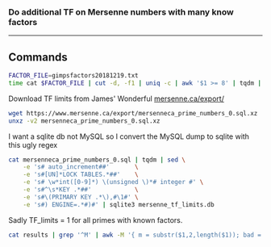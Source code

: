 ### Do additional TF on Mersenne numbers with many know factors
---


## Commands

```bash
FACTOR_FILE=gimpsfactors20181219.txt
time cat $FACTOR_FILE | cut -d, -f1 | uniq -c | awk '$1 >= 8' | tqdm | sort -n > 8_plus_factors
```

Download TF limits from James' Wonderful [mersenne.ca/export/](https://www.mersenne.ca/export/)

```bash
wget https://www.mersenne.ca/export/mersenneca_prime_numbers_0.sql.xz
unxz -v2 mersenneca_prime_numbers_0.sql.xz
```

I want a sqlite db not MySQL so I convert the MySQL dump to sqlite with this ugly regex

```bash
cat mersenneca_prime_numbers_0.sql | tqdm | sed \
    -e 's# auto_increment##'       \
    -e 's#[UN]*LOCK TABLES.*##'    \
    -e 's# \w*int([0-9]*) \(unsigned \)*# integer #' \
    -e 's#^\s*KEY .*##'            \
    -e 's#\(PRIMARY KEY .*\),#\1#' \
    -e 's#) ENGINE=.*#)#' | sqlite3 mersenne_tf_limits.db
```

Sadly TF_limits = 1 for all primes with known factors.

```bash
cat results | grep '^M' | awk -M '{ m = substr($1,2,length($1)); bad = 0; for(k=1; k<100; k++) if ($5 % (2 * m * k + 1) == 0) { bad = 1; break; }; if (bad == 0) print $0 }'
```


